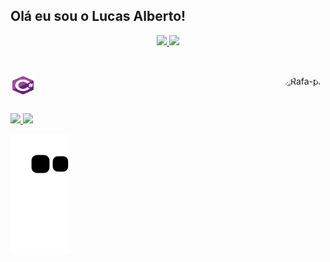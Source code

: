 ## Olá eu sou o Lucas Alberto!
<div align="center">
  <a href="https://github.com/LucassAlbert">
  <img height="180em" src="https://github-readme-stats.vercel.app/api?username=LucassAlbert&show_icons=true&theme=tokyonight&include_all_commits=true&count_private=true"/>
  <img height="180em" src="https://github-readme-stats.vercel.app/api/top-langs/?username=LucassAlbert&layout=compact&langs_count=7&theme=tokyonight"/>
</div>

##

<div style="display: inline_block"><br>
  <img align="center" alt="Rafa-Csharp" height="30" width="40" src="https://raw.githubusercontent.com/devicons/devicon/master/icons/csharp/csharp-original.svg">
  <img align="right" alt="Rafa-pic" height="150" style="border-radius:50px;" src="https://cdn.discordapp.com/attachments/1015349543283458201/1042560501491707974/Logo_Attack_Studio_184x184.png">
</div>

##

<div> 
  <a href = "https://store.steampowered.com/curator/39665189"><img src="https://img.shields.io/badge/Steam-000000?style=for-the-badge&logo=steam&logoColor=white" target="_blank">   </a>
  <a href="https://www.linkedin.com/in/lucas-alberto-0b6591168" target="_blank"><img src="https://img.shields.io/badge/-LinkedIn-%230077B5?style=for-the-badge&logo=linkedin&logoColor=white" target="_blank"></a> 
 
  ![Snake animation](https://github.com/LucassAlbert/LucassAlbert/blob/output/github-contribution-grid-snake.svg)
 
</div>
